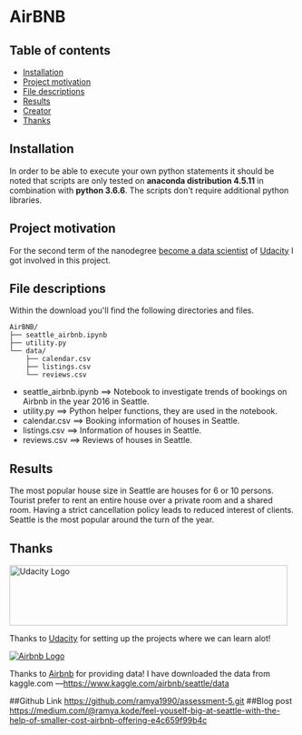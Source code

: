# AirBNB

## Table of contents

- [Installation](#installation)
- [Project motivation](#project-motivation)
- [File descriptions](#file-descriptions)
- [Results](#results)
- [Creator](#creator)
- [Thanks](#thanks)


## Installation

In order to be able to execute your own python statements it should be noted that scripts are only tested on **anaconda distribution 4.5.11** in combination with **python 3.6.6**. The scripts don't require additional python libraries.


## Project motivation
For the second term of the nanodegree [become a data scientist](https://eu.udacity.com/course/data-scientist-nanodegree--nd025) of [Udacity](https://eu.udacity.com/) I got involved in this project. 

## File descriptions

Within the download you'll find the following directories and files.

```text
AirBNB/
├── seattle_airbnb.ipynb
├── utility.py
└── data/
    ├── calendar.csv
    ├──	listings.csv
    └── reviews.csv
```

- seattle_airbnb.ipynb ==> Notebook to investigate trends of bookings on Airbnb in the year 2016 in Seattle.
- utility.py           ==> Python helper functions, they are used in the notebook.
- calendar.csv         ==> Booking information of houses in Seattle.
- listings.csv         ==> Information of houses in Seattle.
- reviews.csv          ==> Reviews of houses in Seattle.

## Results
The most popular house size in Seattle are houses for 6 or 10 persons. Tourist prefer to rent an entire house over a private room and a shared room. Having a strict cancellation policy leads to reduced interest of clients. Seattle is the most popular around the turn of the year.

## Thanks

<a href="https://eu.udacity.com/">
  <img src="https://eu.udacity.com/assets/iridium/images/core/header/udacity-wordmark.svg" alt="Udacity Logo" width="490" height="106">
</a>

Thanks to [Udacity](https://eu.udacity.com/) for setting up the projects where we can learn alot!

<a href="https://airbnb.com">
  <img src="https://botw-pd.s3.amazonaws.com/styles/logo-thumbnail/s3/102014/airbnb.png?itok=d2X_Ds1a" alt="Airbnb Logo">
</a>

Thanks to [Airbnb](https://airbnb.com) for providing data! 
I have downloaded the data from kaggle.com
—https://www.kaggle.com/airbnb/seattle/data

##Github Link
https://github.com/ramya1990/assessment-5.git
##Blog post
https://medium.com/@ramya.kode/feel-youself-big-at-seattle-with-the-help-of-smaller-cost-airbnb-offering-e4c659f99b4c


